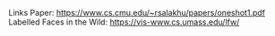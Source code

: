 Links
Paper: https://www.cs.cmu.edu/~rsalakhu/papers/oneshot1.pdf
Labelled Faces in the Wild: https://vis-www.cs.umass.edu/lfw/
